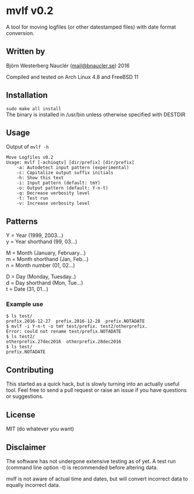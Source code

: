 # mvlf v0.2
A tool for moving logfiles (or other datestamped files) with date format conversion.

## Written by
Björn Westerberg Nauclér (mail@bnaucler.se) 2016

Compiled and tested on Arch Linux 4.8 and FreeBSD 11

## Installation
`sudo make all install`  
The binary is installed in /usr/bin unless otherwise specified with DESTDIR

## Usage
Output of `mvlf -h`  
```
Move Logfiles v0.2
Usage: mvlf [-achioqtv] [dir/prefix] [dir/prefix]
	-a: Autodetect input pattern (experimental)
	-c: Capitalize output suffix initials
	-h: Show this text
	-i: Input pattern (default: tmY)
	-o: Output pattern (default: Y-n-t)
	-q: Decrease verbosity level
	-t: Test run
	-v: Increase verbosity level
```

## Patterns
Y = Year (1999, 2003...)  
y = Year shorthand (99, 03...)

M = Month (January, February...)  
m = Month shorthand (Jan, Feb...)  
n = Month number (01, 02...)  

D = Day (Monday, Tuesday..)  
d = Day shorthand (Mon, Tue...)  
t = Date (31, 01...)

### Example use
```
$ ls test/
prefix.2016-12-27  prefix.2016-12-28  prefix.NOTADATE
$ mvlf -i Y-n-t -o tmY test/prefix. test2/otherprefix.
Error: could not rename test/prefix.NOTADATE
$ ls test2/
otherprefix.27dec2016  otherprefix.28dec2016
$ ls test/
prefix.NOTADATE
```

## Contributing
This started as a quick hack, but is slowly turning into an actually useful tool. Feel free to send a pull request or raise an issue if you have questions or suggestions.

## License
MIT (do whatever you want)

## Disclaimer
The software has not undergone extensive testing as of yet. A test run (command line option -t) is recommended before altering data.

mvlf is not aware of actual time and dates, but will convert incorrect data to equally incorrect data.

